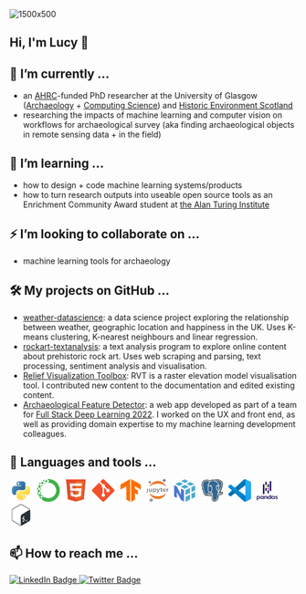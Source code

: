 ![1500x500](https://user-images.githubusercontent.com/81825476/233440429-e98b317a-d726-4875-8116-f6856427921f.jpg)

## Hi, I'm Lucy 👋

## 🔭 I’m currently ...
- an [AHRC](https://twitter.com/ahrcpress)-funded PhD researcher at the University of Glasgow ([Archaeology](https://twitter.com/UofGArchaeo) + [Computing Science](https://twitter.com/GlasgowCS)) and [Historic Environment Scotland](https://twitter.com/HistEnvScot)
- researching the impacts of machine learning and computer vision on workflows for archaeological survey (aka finding archaeological objects in remote sensing data + in the field)

## 🌱 I’m learning ...
- how to design + code machine learning systems/products
- how to turn research outputs into useable open source tools as an Enrichment Community Award student at [the Alan Turing Institute](https://twitter.com/turinginst)

## ⚡ I’m looking to collaborate on ...
- machine learning tools for archaeology

## 🛠️ My projects on GitHub ...
- [weather-datascience](https://github.com/lakillo/weather-datascience): a data science project exploring the relationship between weather, geographic location and happiness in the UK. Uses K-means clustering, K-nearest neighbours and linear regression. 
- [rockart-textanalysis](https://github.com/lakillo/rockart-textanalysis): a text analysis program to explore online content about prehistoric rock art. Uses web scraping and parsing, text processing, sentiment analysis and visualisation. 
- [Relief Visualization Toolbox](https://github.com/EarthObservation/RVT_py): RVT is a raster elevation model visualisation tool. I contributed new content to the documentation and edited existing content.
- [Archaeological Feature Detector](https://fullstackdeeplearning.com/course/2022/project-showcase/#archaeological-feature-detector): a web app developed as part of a team for [Full Stack Deep Learning 2022](https://fullstackdeeplearning.com/course/2022/). I worked on the UX and front end, as well as providing domain expertise to my machine learning development colleagues.

## 🧰 Languages and tools ...
<div>
  <img src="https://github.com/devicons/devicon/blob/1119b9f84c0290e0f0b38982099a2bd027a48bf1/icons/python/python-original.svg" title="Python" alt="Python" width="40" height="40"/>&nbsp;
    <img src="https://github.com/devicons/devicon/blob/1119b9f84c0290e0f0b38982099a2bd027a48bf1/icons/anaconda/anaconda-original.svg" title="Anaconda" alt="Anaconda" width="40" height="40"/>&nbsp;
    <img src="https://github.com/devicons/devicon/blob/1119b9f84c0290e0f0b38982099a2bd027a48bf1/icons/html5/html5-original.svg" title="HTML5" alt="HTML5" width="40" height="40"/>&nbsp;
    <img src="https://github.com/devicons/devicon/blob/1119b9f84c0290e0f0b38982099a2bd027a48bf1/icons/git/git-plain.svg" title="Git" alt="Git" width="40" height="40"/>&nbsp;
  <img src="https://github.com/devicons/devicon/blob/1119b9f84c0290e0f0b38982099a2bd027a48bf1/icons/tensorflow/tensorflow-original.svg" title="Tensorflow" alt="Tensorflow" width="40" height="40"/>&nbsp;
  <img src="https://github.com/devicons/devicon/blob/1119b9f84c0290e0f0b38982099a2bd027a48bf1/icons/jupyter/jupyter-original-wordmark.svg" title="Jupyter" alt="Jupyter" width="40" height="40"/>&nbsp;
  <img src="https://github.com/devicons/devicon/blob/1119b9f84c0290e0f0b38982099a2bd027a48bf1/icons/numpy/numpy-original.svg" title="Numpy" alt="Numpy" width="40" height="40"/>&nbsp;
  <img src="https://github.com/devicons/devicon/blob/1119b9f84c0290e0f0b38982099a2bd027a48bf1/icons/postgresql/postgresql-original.svg" title="PostgreSQL" alt="PostgreSQL" width="40" height="40"/>&nbsp;
  <img src="https://github.com/devicons/devicon/blob/1119b9f84c0290e0f0b38982099a2bd027a48bf1/icons/vscode/vscode-original.svg" title="VS Code" alt="VS Code" width="40" height="40"/>&nbsp;
  <img src="https://github.com/devicons/devicon/blob/1119b9f84c0290e0f0b38982099a2bd027a48bf1/icons/pandas/pandas-original-wordmark.svg" title="Pandas" alt="Pandas" width="40" height="40"/>&nbsp;
  <img src="https://github.com/devicons/devicon/blob/1119b9f84c0290e0f0b38982099a2bd027a48bf1/icons/bash/bash-plain.svg" title="Bash" alt="Bash" width="40" height="40"/>&nbsp;
</div>

## 📫 How to reach me ...
<div id="badges">
  <a href="https://www.linkedin.com/in/lucykilloran/">
    <img src="https://img.shields.io/badge/LinkedIn-blue?style=for-the-badge&logo=linkedin&logoColor=white" alt="LinkedIn Badge"/>
  </a>
  <a href="https://twitter.com/lucykilloran_">
    <img src="https://img.shields.io/badge/Twitter-blue?style=for-the-badge&logo=twitter&logoColor=white" alt="Twitter Badge"/>
  </a>
</div>


